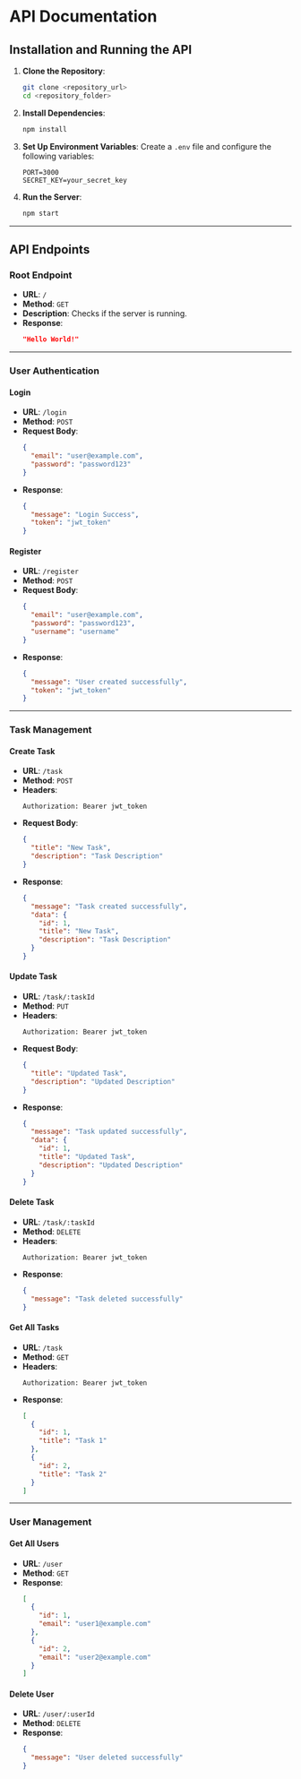 # API Documentation

## Installation and Running the API

1. **Clone the Repository**:
   ```bash
   git clone <repository_url>
   cd <repository_folder>
   ```

2. **Install Dependencies**:
   ```bash
   npm install
   ```

3. **Set Up Environment Variables**:
   Create a `.env` file and configure the following variables:
   ```
   PORT=3000
   SECRET_KEY=your_secret_key
   ```

4. **Run the Server**:
   ```bash
   npm start
   ```

---

## API Endpoints

### Root Endpoint
- **URL**: `/`
- **Method**: `GET`
- **Description**: Checks if the server is running.
- **Response**:
  ```json
  "Hello World!"
  ```

---

### User Authentication

#### Login
- **URL**: `/login`
- **Method**: `POST`
- **Request Body**:
  ```json
  {
    "email": "user@example.com",
    "password": "password123"
  }
  ```
- **Response**:
  ```json
  {
    "message": "Login Success",
    "token": "jwt_token"
  }
  ```

#### Register
- **URL**: `/register`
- **Method**: `POST`
- **Request Body**:
  ```json
  {
    "email": "user@example.com",
    "password": "password123",
    "username": "username"
  }
  ```
- **Response**:
  ```json
  {
    "message": "User created successfully",
    "token": "jwt_token"
  }
  ```

---

### Task Management

#### Create Task
- **URL**: `/task`
- **Method**: `POST`
- **Headers**:
  ```
  Authorization: Bearer jwt_token
  ```
- **Request Body**:
  ```json
  {
    "title": "New Task",
    "description": "Task Description"
  }
  ```
- **Response**:
  ```json
  {
    "message": "Task created successfully",
    "data": {
      "id": 1,
      "title": "New Task",
      "description": "Task Description"
    }
  }
  ```

#### Update Task
- **URL**: `/task/:taskId`
- **Method**: `PUT`
- **Headers**:
  ```
  Authorization: Bearer jwt_token
  ```
- **Request Body**:
  ```json
  {
    "title": "Updated Task",
    "description": "Updated Description"
  }
  ```
- **Response**:
  ```json
  {
    "message": "Task updated successfully",
    "data": {
      "id": 1,
      "title": "Updated Task",
      "description": "Updated Description"
    }
  }
  ```

#### Delete Task
- **URL**: `/task/:taskId`
- **Method**: `DELETE`
- **Headers**:
  ```
  Authorization: Bearer jwt_token
  ```
- **Response**:
  ```json
  {
    "message": "Task deleted successfully"
  }
  ```

#### Get All Tasks
- **URL**: `/task`
- **Method**: `GET`
- **Headers**:
  ```
  Authorization: Bearer jwt_token
  ```
- **Response**:
  ```json
  [
    {
      "id": 1,
      "title": "Task 1"
    },
    {
      "id": 2,
      "title": "Task 2"
    }
  ]
  ```

---

### User Management

#### Get All Users
- **URL**: `/user`
- **Method**: `GET`
- **Response**:
  ```json
  [
    {
      "id": 1,
      "email": "user1@example.com"
    },
    {
      "id": 2,
      "email": "user2@example.com"
    }
  ]
  ```

#### Delete User
- **URL**: `/user/:userId`
- **Method**: `DELETE`
- **Response**:
  ```json
  {
    "message": "User deleted successfully"
  }
  
